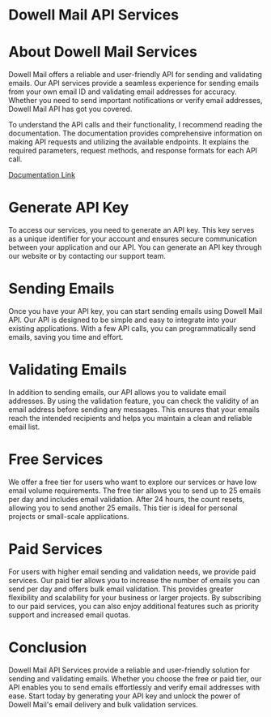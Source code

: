 # Dowell Mail API Services

# About Dowell Mail Services
Dowell Mail offers a reliable and user-friendly API for sending and validating emails. Our API services provide a seamless experience for sending emails from your own email ID and validating email addresses for accuracy. Whether you need to send important notifications or verify email addresses, Dowell Mail API has got you covered.

To understand the API calls and their functionality, I recommend reading the documentation. The documentation provides comprehensive information on making API requests and utilizing the available endpoints. It explains the required parameters, request methods, and response formats for each API call.

[Documentation Link](https://documenter.getpostman.com/view/26372308/2s93mATeiM)

# Generate API Key
To access our services, you need to generate an API key. This key serves as a unique identifier for your account and ensures secure communication between your application and our API. You can generate an API key through our website or by contacting our support team.

# Sending Emails
Once you have your API key, you can start sending emails using Dowell Mail API. Our API is designed to be simple and easy to integrate into your existing applications. With a few API calls, you can programmatically send emails, saving you time and effort.

# Validating Emails
In addition to sending emails, our API allows you to validate email addresses. By using the validation feature, you can check the validity of an email address before sending any messages. This ensures that your emails reach the intended recipients and helps you maintain a clean and reliable email list.

# Free Services
We offer a free tier for users who want to explore our services or have low email volume requirements. The free tier allows you to send up to 25 emails per day and includes email validation. After 24 hours, the count resets, allowing you to send another 25 emails. This tier is ideal for personal projects or small-scale applications.

# Paid Services
For users with higher email sending and validation needs, we provide paid services. Our paid tier allows you to increase the number of emails you can send per day and offers bulk email validation. This provides greater flexibility and scalability for your business or larger projects. By subscribing to our paid services, you can also enjoy additional features such as priority support and increased email quotas.

# Conclusion
Dowell Mail API Services provide a reliable and user-friendly solution for sending and validating emails. Whether you choose the free or paid tier, our API enables you to send emails effortlessly and verify email addresses with ease. Start today by generating your API key and unlock the power of Dowell Mail's email delivery and bulk validation services.

